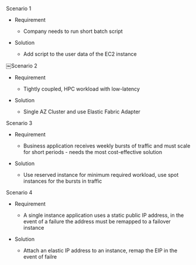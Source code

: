 Scenario 1

- Requirement
    
    - Company needs to run short batch script
- Solution
    
    - Add script to the user data of the EC2 instance

￼Scenario 2

- Requirement
    
    - Tightly coupled, HPC workload with low-latency
- Solution
    
    - Single AZ Cluster and use Elastic Fabric Adapter
 
Scenario 3

- Requirement
    
    - Business application receives weekly bursts of traffic and must scale for short periods - needs the most cost-effective solution
- Solution
    
    - Use reserved instance for minimum required workload, use spot instances for the bursts in traffic
 
Scenario 4

- Requirement
    
    - A single instance application uses a static public IP address, in the event of a failure the address must be remapped to a failover instance
- Solution
    
    - Attach an elastic IP address to an instance, remap the EIP in the event of failre